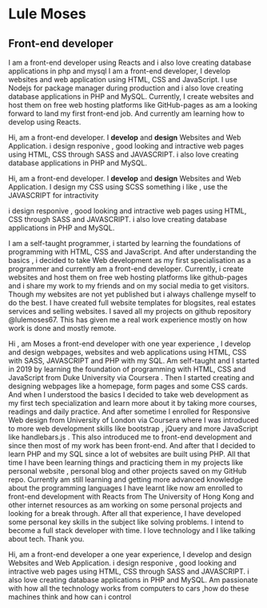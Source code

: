 # Lule Moses 
## Front-end developer
I am a front-end developer using Reacts and i also love creating database applications in php and mysql
I am a front-end developer, I develop websites and web application using HTML, CSS and JavaScript. I use Nodejs for package manager during production and i also love creating database applications in PHP and MySQL. Currently, I create websites and  host them on free web hosting platforms like GitHub-pages as am a looking forward to land my first front-end job. And currently am learning how to develop using Reacts.

Hi, am a front-end developer. I <b>develop</b> and <b>design</b> Websites and Web Application. i design responive , good looking and intractive web pages using HTML, CSS through SASS and JAVASCRIPT. i also love creating database applications in PHP and MySQL.

Hi, am a front-end developer. I <b>develop</b> and <b>design</b> Websites and Web Application. I design my CSS using SCSS something i like , use the JAVASCRIPT for intractivity

i design responive , good looking and intractive web pages using HTML, CSS through SASS and JAVASCRIPT. i also love creating database applications in PHP and MySQL.

I am a self-taught programmer, i started by learning the foundations of programming with HTML, CSS and JavaScript. And after understanding the basics , i decided to take Web development as my first specialisation as a programmer and currently am a front-end developer. Currently, i create websites and host them on free web hosting platforms like github-pages and i share my work to my friends and on my social media to get visitors. Though my websites are not yet published but i always challenge myself to do the best. I have created full website templates for blogsites, real estates services and selling websites. I saved all my projects on github repository @lulemoses67. This has given me a real work experience mostly on how work is done and mostly remote.

Hi , am Moses a front-end developer with one year experience , I develop and design webpages, websites and web applications using HTML, CSS with SASS, JAVASCRIPT and PHP with my SQL.
Am self-taught and I  started in 2019 by learning the foundation of programming with HTML, CSS and JavaScript from Duke University via Coursera .  Then I started creating and designing webpages like  a homepage, form pages  and some CSS cards. And when I understood the basics  I decided to take web development as my first tech specialization and learn more about it by taking more courses, readings and daily practice. And after sometime I enrolled for Responsive Web design from University of London via Coursera where I was introduced to more web development skills like bootstrap , jQuery and more JavaScript like handlebars.js . This also introduced me to front-end development and since then most of my work has been front-end.  And after that I decided to learn PHP and my SQL since a lot of websites are built using PHP. 
All that time I have been learning things and practicing them in my projects like personal website , personal blog and other projects saved on my GitHub repo.
Currently am still learning and getting more advanced knowledge about the programming languages I have learnt like now am enrolled to front-end development with Reacts from The University of Hong Kong and other internet resources as am working on some personal projects and looking for a break through.
After all that experience, I have developed some personal key skills in the subject like solving problems.
I intend to  become a full stack developer with time.
I love technology and I like talking about tech.
Thank you.


Hi, am a front-end developer a one year experience, I develop and design Websites and Web Application. i design responive , good looking and intractive web pages using HTML, CSS through SASS and JAVASCRIPT. i also love creating database applications in PHP and MySQL.
Am passionate with how all the technology works from computers to cars ,how do these machines think and how can i control